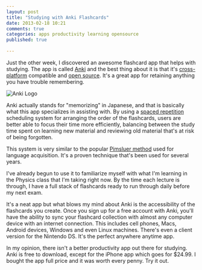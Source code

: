 ```yaml
---
layout: post
title: "Studying with Anki Flashcards"
date: 2013-02-18 10:21
comments: true
categories: apps productivity learning opensource
published: true 
 
---
```


Just the other week, I discovered an awesome flashcard app that helps with studying. The app is called [Anki](http://ankisrs.net) and the best thing about it is that it's [cross-platform](http://en.m.wikipedia.org/wiki/Cross-platform) compatible and [open source](http://en.m.wikipedia.org/wiki/Open_source). It's a great app for retaining anything you have trouble remembering.

![Anki Logo](http://i.imgur.com/R7kUt3T.png?1)

Anki actually stands for "memorizing" in Japanese, and that is basically what this app specializes in assisting with. By using a [spaced repetition](http://en.m.wikipedia.org/wiki/Spaced_repetition) scheduling system for arranging the order of the flashcards, users are better able to focus their time more efficiently, balancing between the study time spent on learning new material and reviewing old material that's at risk of being forgotten.

This system is very similar to the popular [Pimsluer method](http://www.pimsleur.com/The-Pimsleur-Method) used for language acquisition. It's a proven technique that's been used for several years.

I've already begun to use it to familiarize myself with what I'm learning in the Physics class that I'm taking right now. By the time each lecture is through, I have a full stack of flashcards ready to run through daily before my next exam. 

It's a neat app but what blows my mind about Anki is the accessibility of the flashcards you create. Once you sign up for a free account with Anki, you'll have the ability to sync your flashcard collection with almost any computer device with an internet connection. This includes cell phones, Macs, Android devices, Windows and even Linux machines. There's even a client version for the Nintendo DS. It's the perfect anywhere anytime app.

In my opinion, there isn't a better productivity app out there for studying. Anki is free to download, except for the iPhone app which goes for $24.99. I bought the app full price and it was worth every penny. Try it out.
